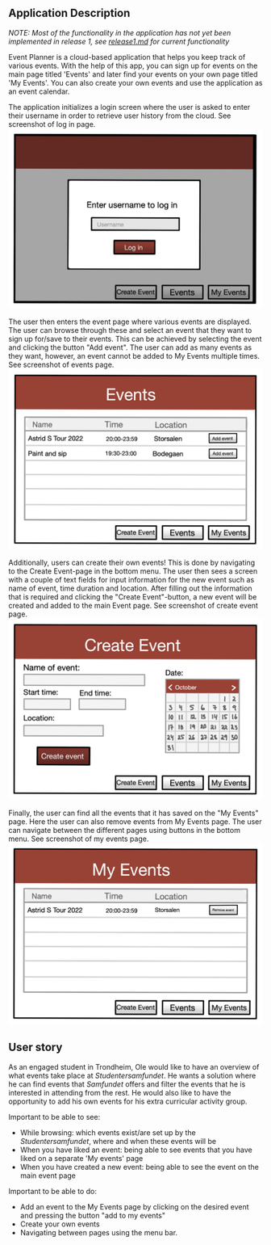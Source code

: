 ## Application Description
*NOTE: Most of the functionality in the application has not yet been implemented in release 1, see [release1.md](../docs/release1.md) for current functionality*

Event Planner is a cloud-based application that helps you keep track of various events. With the help of this app, you can sign up for events on the main page titled 'Events' and later find your events on your own page titled 'My Events'. You can also create your own events and use the application as an event calendar.

The application initializes a login screen where the user is asked to enter their username in order to retrieve user history from the cloud. See screenshot of log in page. ![](screenshots/LogInPage.png)

The user then enters the event page where various events are displayed. The user can browse through these and select an event that they want to sign up for/save to their events. This can be achieved by selecting the event and clicking the button "Add event". The user can add as many events as they want, however, an event cannot be added to My Events multiple times. See screenshot of events page. ![](screenshots/EventsPage.png)

Additionally, users can create their own events! This is done by navigating to the Create Event-page in the bottom menu. The user then sees a screen with a couple of text fields for input information for the new event such as name of event, time duration and location. After filling out the information that is required and clicking the "Create Event"-button, a new event will be created and added to the main Event page. See screenshot of create event page. ![](screenshots/CreateEventPage.png)

Finally, the user can find all the events that it has saved on the "My Events" page. Here the user can also remove events from My Events page. The user can navigate between the different pages using buttons in the bottom menu. See screenshot of my events page. ![](screenshots/MyEventsPage.png) 

## User story

As an engaged student in Trondheim, Ole would like to have an overview of what events take place at *Studentersamfundet*. He wants a solution where he can find events that *Samfundet* offers and filter the events that he is interested in attending from the rest. He would also like to have the opportunity to add his own events for his extra curricular activity group.

Important to be able to see:
- While browsing: which events exist/are set up by the *Studentersamfundet*, where and when these events will be
- When you have liked an event: being able to see events that you have liked on a separate 'My events' page
- When you have created a new event: being able to see the event on the main event page 

Important to be able to do:
- Add an event to the My Events page by clicking on the desired event and pressing the button "add to my events"
- Create your own events 
- Navigating between pages using the menu bar.

